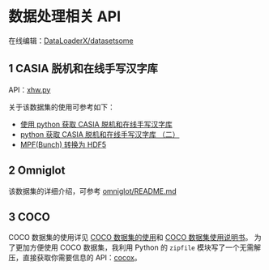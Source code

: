 # 数据处理相关 API

在线编辑：[DataLoaderX/datasetsome](https://mybinder.org/v2/gh/DataLoaderX/datasetsome/master)

## 1  CASIA 脱机和在线手写汉字库

API：[xhw.py](dataloader/xhw.py)

关于该数据集的使用可参考如下：

- [使用 python 获取 CASIA 脱机和在线手写汉字库](https://www.imooc.com/article/40759)
- [python 获取 CASIA 脱机和在线手写汉字库 （二）](https://www.imooc.com/article/40914)
- [MPF(Bunch) 转换为 HDF5](https://www.imooc.com/article/41340)

## 2  Omniglot

该数据集的详细介绍，可参考 [omniglot/README.md](./omniglot/README.md)

## 3  COCO

COCO 数据集的使用详见 [COCO 数据集的使用](https://www.cnblogs.com/q735613050/p/8969452.html)和 [COCO 数据集使用说明书](https://www.cnblogs.com/q735613050/p/9888732.html)。 为了更加方便使用 COCO 数据集，我利用 Python 的 `zipfile` 模块写了一个无需解压，直接获取你需要信息的 API：[cocox](https://codexzone.github.io/cocox/)。